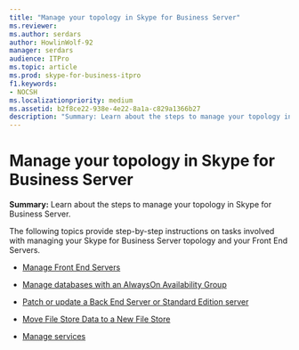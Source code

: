 ```yaml
---
title: "Manage your topology in Skype for Business Server"
ms.reviewer: 
ms.author: serdars
author: HowlinWolf-92
manager: serdars
audience: ITPro
ms.topic: article
ms.prod: skype-for-business-itpro
f1.keywords:
- NOCSH
ms.localizationpriority: medium
ms.assetid: b2f8ce22-938e-4e22-8a1a-c829a1366b27
description: "Summary: Learn about the steps to manage your topology in Skype for Business Server."
---
```


# Manage your topology in Skype for Business Server 
 
**Summary:** Learn about the steps to manage your topology in Skype for Business Server.
  
The following topics provide step-by-step instructions on tasks involved with managing your Skype for Business Server topology and your Front End Servers.
  
- [Manage Front End Servers](manage-front-end-servers.md)
    
- [Manage databases with an AlwaysOn Availability Group](manage-databases.md)

- [Patch or update a Back End Server or Standard Edition server](patch-or-update-a-back-end-or-standard-edition-server.md)
    
- [Move File Store Data to a New File Store](../../help-topics/help-topobld/move-file-store-data.md)

- [Manage services](manage-services.md)

    

